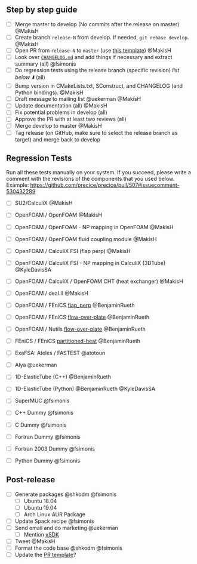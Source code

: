 ## Step by step guide
* [ ] Merge master to develop (No commits after the release on master) @MakisH 
* [ ] Create branch `release-N` from develop. If needed, `git rebase develop`. @MakisH 
* [ ] Open PR from `release-N` to `master` (use [this template](https://github.com/precice/precice/blob/add_PR_template/.github/PULL_REQUEST_TEMPLATE/release_pull_request_template.md)) @MakisH 
* [ ] Look over [`CHANGELOG.md`](https://github.com/precice/precice/blob/develop/CHANGELOG.md) and add things if necessary and extract summary (all) @fsimonis 
* [ ] Do regression tests using the release branch (specific revision) _list below :arrow_down:_ (all)
* [ ] Bump version in CMakeLists.txt, SConstruct, and CHANGELOG (and Python bindings). @MakisH 
* [ ] Draft message to mailing list @uekerman @MakisH 
* [ ] Update documentation (all) @MakisH 
* [ ] Fix potential problems in develop (all)
* [ ] Approve the PR with at least two reviews (all)
* [ ] Merge develop to master @MakisH 
* [ ] Tag release (on GitHub, make sure to select the release branch as target) and merge back to develop

## Regression Tests

Run all these tests manually on your system. If you succeed, please write a comment with the revisions of the components that you used below. Example: https://github.com/precice/precice/pull/507#issuecomment-530432289

* [ ] SU2/CalculiX @MakisH 
* [ ] OpenFOAM / OpenFOAM @MakisH 
* [ ] OpenFOAM / OpenFOAM - NP mapping in OpenFOAM @MakisH
* [ ] OpenFOAM / OpenFOAM fluid coupling module @MakisH 
* [ ] OpenFOAM / CalculiX FSI (flap perp) @MakisH
* [ ] OpenFOAM / CalculiX FSI - NP mapping in CalculiX (3DTube) @KyleDavisSA 
* [ ] OpenFOAM / CalculiX / OpenFOAM CHT (heat exchanger) @MakisH
* [ ] OpenFOAM / deal.II @MakisH 
* [ ] OpenFOAM / FEniCS [flap_perp](https://github.com/precice/tutorials/tree/master/FSI/flap_perp/OpenFOAM-FEniCS) @BenjaminRueth 
* [ ] OpenFOAM / FEniCS [flow-over-plate](https://github.com/precice/tutorials/tree/master/CHT/flow-over-plate/buoyantPimpleFoam-fenics) @BenjaminRueth 
* [ ] OpenFOAM / Nutils [flow-over-plate](https://github.com/precice/tutorials/tree/master/CHT/flow-over-plate/buoyantPimpleFoam-nutils) @BenjaminRueth 
* [ ] FEniCS / FEniCS [partitioned-heat](https://github.com/precice/tutorials/tree/master/HT/partitioned-heat/fenics-fenics) @BenjaminRueth 
* [ ] ExaFSA: Ateles / FASTEST @atotoun 
* [ ] Alya @uekerman 
* [ ] 1D-ElasticTube (C++) @BenjaminRueth 
* [ ] 1D-ElasticTube (Python) @BenjaminRueth @KyleDavisSA 
* [ ] SuperMUC @fsimonis 
* [ ] C++ Dummy @fsimonis 
* [ ] C Dummy @fsimonis 
* [ ] Fortran Dummy @fsimonis 
* [ ] Fortran 2003 Dummy @fsimonis 
* [ ] Python Dummy @fsimonis 


## Post-release
* [ ] Generate packages @shkodm @fsimonis 
   * [ ] Ubuntu 18.04
   * [ ] Ubuntu 19.04
   * [ ] Arch Linux AUR Package
* [ ] Update Spack recipe @fsimonis 
* [ ] Send email and do marketing @uekerman 
   * [ ] Mention [xSDK](https://github.com/xsdk-project/xsdk-policy-compatibility/blob/master/precice-policy-compatibility.md)
* [ ] Tweet @MakisH 
* [ ] Format the code base @shkodm @fsimonis 
* [ ] Update the [PR template](https://github.com/precice/precice/blob/add_PR_template/.github/PULL_REQUEST_TEMPLATE/release_pull_request_template.md)?
